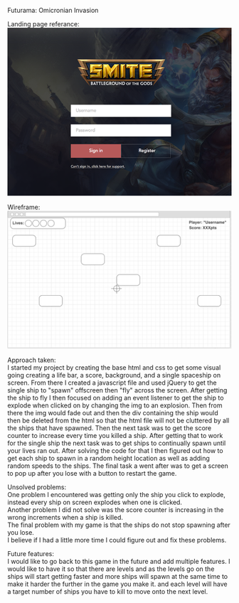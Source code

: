 Futurama: Omicronian Invasion

Landing page referance:
![alt tag](landing-img/referance.png)

Wireframe:
![alt tag](assets/imgs/wireframe.png)


Approach taken: <br>
I started my project by creating the base html and css to get some visual going creating a life bar, a score, background, and a single spaceship on screen. From there I created a javascript file and used jQuery to get the single ship to "spawn" offscreen then "fly" across the screen. After getting the ship to fly I then focused on adding an event listener to get the ship to explode when clicked on by changing the img to an explosion. Then from there the img would fade out and then the div containing the ship would then be deleted from the html so that the html file will not be cluttered by all the ships that have spawned. Then the next task was to get the score counter to increase every time you killed a ship. After getting that to work for the single ship the next task was to get ships to continually spawn until your lives ran out. After solving the code for that I then figured out how to get each ship to spawn in a random height location as well as adding random speeds to the ships. The final task a went after was to get a screen to pop up after you lose with a button to restart the game.

Unsolved problems:<br>
One problem I encountered was getting only the ship you click to explode, instead every ship on screen explodes when one is clicked.<br>
Another problem I did not solve was the score counter is increasing in the wrong increments when a ship is killed.<br>
The final problem with my game is that the ships do not stop spawning after you lose.<br>
I believe if I had a little more time I could figure out and fix these problems.

Future features:<br>
I would like to go back to this game in the future and add multiple features. I would like to have it so that there are levels and as the levels go on the ships will start getting faster and more ships will spawn at the same time to make it harder the further in the game you make it. and each level will have a target number of ships you have to kill to move onto the next level.  
